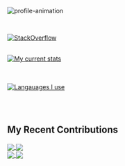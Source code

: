 

![profile-animation](https://github.com/zaagan/zaagan/blob/master/resources/images/profile-animation.gif?raw=true)

<br/>


[![StackOverflow](https://stackoverflow-badge.herokuapp.com/api/StackOverflowBadge/3436775)](https://stackoverflow.com/users/3436775/ozesh)

<br/>

<a href="https://github.com/zaagan">
  <img align="center" src="https://github-readme-stats.vercel.app/api?username=zaagan&count_private=true&custom_title=My%20Current%20Stats&bg_color=30,e96443,904e95&title_color=fff&text_color=fff&icon_color=fff&card_width=1800&layout=compact&hide=contribs,issues,prs&show_icons=true" alt="My current stats" />
</a>

<br/><br/>
<a href="https://github.com/zaagan">
  <img align="center" src="https://github-readme-stats.vercel.app/api/top-langs/?username=zaagan&layout=compact&theme=radical&custom_title=What%20I%20play%20with%20these%20days&langs_count=10" alt="Langauages I use" />
</a>


<br/> <br/>

## My Recent Contributions

<a href="https://github.com/zaagan/BioMetrix">
  <img align="center" src="https://github-readme-stats.vercel.app/api/pin/?username=zaagan&repo=BioMetrix&show_owner=false&theme=dark" />
</a>


<a href="https://github.com/zaagan/boggle-rails-react">
  <img align="center" src="https://github-readme-stats.vercel.app/api/pin/?username=zaagan&repo=boggle-rails-react&show_owner=false&theme=dark" />
</a>

<br/>

<a href="https://github.com/zaagan/Docx-Html-Docx">
  <img align="center" src="https://github-readme-stats.vercel.app/api/pin/?username=zaagan&repo=Docx-Html-Docx&show_owner=false&theme=dark" />
</a>

<a href="https://github.com/zaagan/DynamixPostgreSQLHandler">
  <img align="center" src="https://github-readme-stats.vercel.app/api/pin/?username=zaagan&repo=DynamixPostgreSQLHandler&show_owner=false&theme=dark" />
</a>

